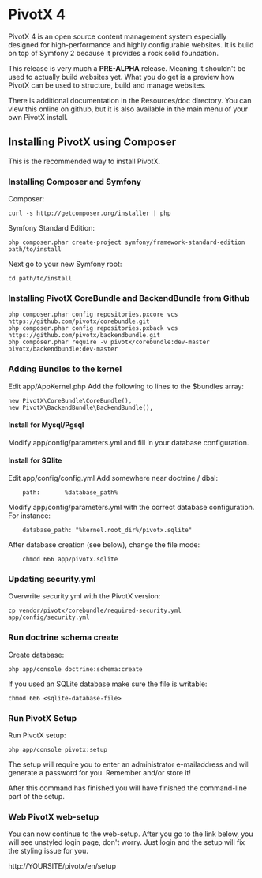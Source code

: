 PivotX 4
========

PivotX 4 is an open source content management system especially designed for high-performance and highly configurable websites.
It is build on top of Symfony 2 because it provides a rock solid foundation.

This release is very much a **PRE-ALPHA** release. Meaning it shouldn't be used to actually build websites yet.
What you do get is a preview how PivotX can be used to structure, build and manage websites.

There is additional documentation in the Resources/doc directory. You can view this online on github, but it is also available
in the main menu of your own PivotX install.



Installing PivotX using Composer
--------------------------------

This is the recommended way to install PivotX.


### Installing Composer and Symfony

Composer:

    curl -s http://getcomposer.org/installer | php

Symfony Standard Edition:

    php composer.phar create-project symfony/framework-standard-edition path/to/install

Next go to your new Symfony root:

    cd path/to/install


### Installing PivotX CoreBundle and BackendBundle from Github

    php composer.phar config repositories.pxcore vcs https://github.com/pivotx/corebundle.git
    php composer.phar config repositories.pxback vcs https://github.com/pivotx/backendbundle.git
    php composer.phar require -v pivotx/corebundle:dev-master pivotx/backendbundle:dev-master


### Adding Bundles to the kernel

Edit app/AppKernel.php
Add the following to lines to the $bundles array:

    new PivotX\CoreBundle\CoreBundle(),
    new PivotX\BackendBundle\BackendBundle(),


#### Install for Mysql/Pgsql

Modify app/config/parameters.yml and fill in your database configuration.


#### Install for SQlite

Edit app/config/config.yml
Add somewhere near doctrine / dbal:

        path:       %database_path%

Modify app/config/parameters.yml with the correct database configuration. For instance:

        database_path: "%kernel.root_dir%/pivotx.sqlite"

After database creation (see below), change the file mode:

        chmod 666 app/pivotx.sqlite


### Updating security.yml

Overwrite security.yml with the PivotX version:

    cp vendor/pivotx/corebundle/required-security.yml  app/config/security.yml


### Run doctrine schema create

Create database:

    php app/console doctrine:schema:create

If you used an SQLite database make sure the file is writable:

    chmod 666 <sqlite-database-file>


### Run PivotX Setup

Run PivotX setup:

    php app/console pivotx:setup

The setup will require you to enter an administrator e-mailaddress and will
generate a password for you. Remember and/or store it!

After this command has finished you will have finished the command-line
part of the setup.


### Web PivotX web-setup

You can now continue to the web-setup.
After you go to the link below, you will see unstyled login page, don't worry.
Just login and the setup will fix the styling issue for you.

http://YOURSITE/pivotx/en/setup

